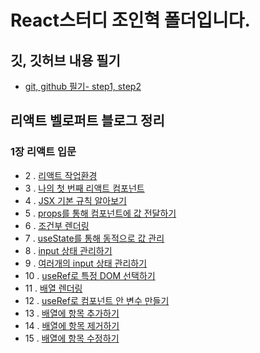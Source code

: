 # React스터디 조인혁 폴더입니다.

## 깃, 깃허브 내용 필기

- [git, github 필기- step1, step2](gitmemo.md)

## 리액트 벨로퍼트 블로그 정리

### 1장 리액트 입문

- 2 . [리액트 작업환경 ](2_리액트작업환경.md)
- 3 . [나의 첫 번째 리액트 컴포넌트](3_나의첫번째리액트컴포넌트.md)
- 4 . [JSX 기본 규칙 알아보기](4_JSX.md)
- 5 . [props를 통해 컴포넌트에 값 전달하기](5_props값전달하기.md)
- 6 . [조건부 렌더링](6_조건부렌더링.md)
- 7 . [useState를 통해 동적으로 값 관리](7_useState사용.md)
- 8 . [input 상태 관리하기](8_input상태관리.md)
- 9 . [여러개의 input 상태 관리하기](9_여러개의input.md)
- 10 . [useRef로 특정 DOM 선택하기](10_useRef로특정DOM지정.md)
- 11 . [배열 렌더링](11_배열렌더링.md)
- 12 . [useRef로 컴포넌트 안 변수 만들기](12_useRef로컴포넌트안변수만들기.md)
- 13 . [배열에 항목 추가하기](13_배열에항목추가.md)
- 14 . [배열에 항목 제거하기](14_배열에항목제거.md)
- 15 . [배열에 항목 수정하기](15_배열항목수정.md)

